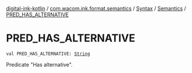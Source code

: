 [digital-ink-kotlin](../../../index.md) / [com.wacom.ink.format.semantics](../../index.md) / [Syntax](../index.md) / [Semantics](index.md) / [PRED_HAS_ALTERNATIVE](./-p-r-e-d_-h-a-s_-a-l-t-e-r-n-a-t-i-v-e.md)

# PRED_HAS_ALTERNATIVE

`val PRED_HAS_ALTERNATIVE: `[`String`](https://kotlinlang.org/api/latest/jvm/stdlib/kotlin/-string/index.html)

Predicate "Has alternative".

